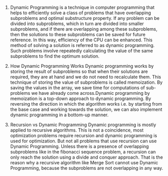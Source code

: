 1. Dynamic Programming is a technique in computer programming that helps to efficiently solve a class of problems that have overlapping subproblems and optimal substructure property.
   If any problem can be divided into subproblems, which in turn are divided into smaller subproblems, and if there are overlapping among these subproblems, then the solutions to these subproblems can be saved for future reference. In this way, efficiency of the CPU can be enhanced. This method of solving a solution is referred to as dynamic programming.
   Such problems involve repeatedly calculating the value of the same subproblems to find the optimum solution.

2. How Dynamic Programming Works
   Dynamic programming works by storing the result of subproblems so that when their solutions are required, they are at hand and we do not need to recalculate them.
   This technique of storing the value of subproblems is called memoization. By saving the values in the array, we save time for computations of sub-problems we have already come across.Dynamic programming by memoization is a top-down approach to dynamic programming. By reversing the direction in which the algorithm works i.e. by starting from the base case and working towards the solution, we can also implement dynamic programming in a bottom-up manner.

3. Recursion vs Dynamic Programming
   Dynamic programming is mostly applied to recursive algorithms. This is not a coincidence, most optimization problems require recursion and dynamic programming is used for optimization.
   But not all problems that use recursion can use Dynamic Programming. Unless there is a presence of overlapping subproblems like in the fibonacci sequence problem, a recursion can only reach the solution using a divide and conquer approach.
   That is the reason why a recursive algorithm like Merge Sort cannot use Dynamic Programming, because the subproblems are not overlapping in any way.
